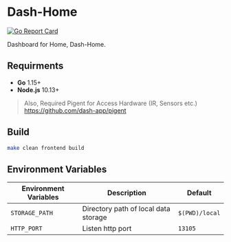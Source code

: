 # Dash-Home

[![Go Report Card](https://goreportcard.com/badge/github.com/dash-app/dash-home)](https://goreportcard.com/report/github.com/dash-app/dash-home)

Dashboard for Home, Dash-Home.

## Requirments
* **Go** 1.15+
* **Node.js** 10.13+
> Also, Required Pigent for Access Hardware (IR, Sensors etc.) \
> https://github.com/dash-app/pigent

## Build
```bash
make clean frontend build
```

## Environment Variables
| Environment Variables | Description      | Default |
|-----------------------|------------------|---------|
| `STORAGE_PATH` | Directory path of local data storage | `$(PWD)/local` |
| `HTTP_PORT` | Listen http port | `13105` |

